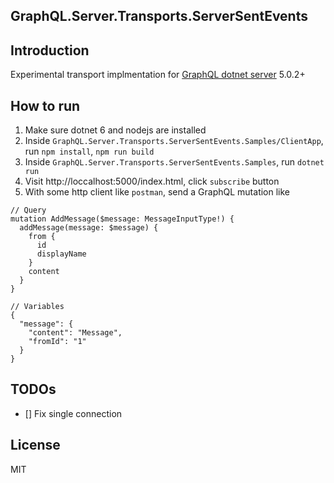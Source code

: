 GraphQL.Server.Transports.ServerSentEvents
---

## Introduction
Experimental transport implmentation for [GraphQL dotnet server](https://github.com/graphql-dotnet/server "") 5.0.2+

## How to run
1. Make sure dotnet 6 and nodejs are installed
2. Inside `GraphQL.Server.Transports.ServerSentEvents.Samples/ClientApp`, run `npm install`, `npm run build`
3. Inside `GraphQL.Server.Transports.ServerSentEvents.Samples`, run `dotnet run`
4. Visit http://loccalhost:5000/index.html, click `subscribe` button
5. With some http client like `postman`, send a GraphQL mutation like
```
// Query
mutation AddMessage($message: MessageInputType!) {
  addMessage(message: $message) {
    from {
      id
      displayName
    }
    content
  }
}

// Variables
{
  "message": {
    "content": "Message",
    "fromId": "1"
  }
}
```

## TODOs
 - [] Fix single connection

## License
MIT